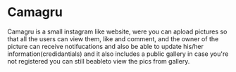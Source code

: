 # Camagru
Camagru is a small instagram like website, were you can apload pictures so that all the users can view them, like and comment, and the owner of the picture can receive notifucations
and also be able to update his/her information(credidantials) and it also includes a public gallery in case you're not registered you can still beableto view the pics from gallery.
